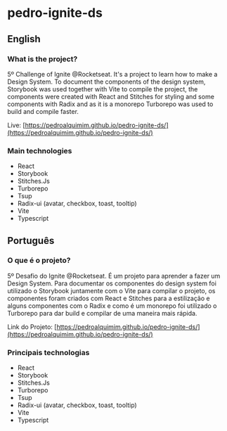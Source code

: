 # pedro-ignite-ds

## English

### What is the project?

5º Challenge of Ignite @Rocketseat. It's a project to learn how to make a Design System. To document the components of the design system, Storybook was used together with Vite to compile the project, the components were created with React and Stitches for styling and some components with Radix and as it is a monorepo Turborepo was used to build and compile faster.

Live: [https://pedroalquimim.github.io/pedro-ignite-ds/](https://pedroalquimim.github.io/pedro-ignite-ds/)

### Main technologies

- React
- Storybook
- Stitches.Js
- Turborepo
- Tsup
- Radix-ui (avatar, checkbox, toast, tooltip)
- Vite
- Typescript

## Português

### O que é o projeto?

5º Desafio do Ignite @Rocketseat. É um projeto para aprender a fazer um Design System. Para documentar os componentes do design system foi utilizado o Storybook juntamente com o Vite para compilar o projeto, os componentes foram criados com React e Stitches para a estilização e alguns componentes com o Radix e como é um monorepo foi utilizado o Turborepo para dar build e compilar de uma maneira mais rápida.

Link do Projeto: [https://pedroalquimim.github.io/pedro-ignite-ds/](https://pedroalquimim.github.io/pedro-ignite-ds/)

### Principais technologias

- React
- Storybook
- Stitches.Js
- Turborepo
- Tsup
- Radix-ui (avatar, checkbox, toast, tooltip)
- Vite
- Typescript
